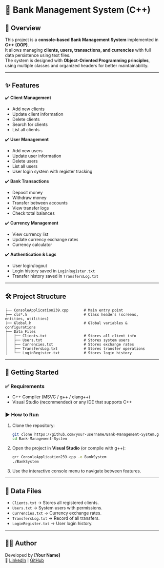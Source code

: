 # 🏦 Bank Management System (C++)

## 📌 Overview
This project is a **console-based Bank Management System** implemented in **C++ (OOP)**.  
It allows managing **clients, users, transactions, and currencies** with full data persistence using text files.  
The system is designed with **Object-Oriented Programming principles**, using multiple classes and organized headers for better maintainability.

---

## ✨ Features
✔️ **Client Management**
- Add new clients
- Update client information
- Delete clients
- Search for clients
- List all clients

✔️ **User Management**
- Add new users
- Update user information
- Delete users
- List all users
- User login system with register tracking

✔️ **Bank Transactions**
- Deposit money
- Withdraw money
- Transfer between accounts
- View transfer logs
- Check total balances

✔️ **Currency Management**
- View currency list
- Update currency exchange rates
- Currency calculator

✔️ **Authentication & Logs**
- User login/logout
- Login history saved in `LoginRegister.txt`
- Transfer history saved in `TransfersLog.txt`

---

## 🛠️ Project Structure
```
├── ConsoleApplication239.cpp       # Main entry point
├── cls*.h                          # Class headers (screens, entities, utilities)
├── Global.h                        # Global variables & configurations
├── Data Files
│   ├── Clients.txt                 # Stores all client info
│   ├── Users.txt                   # Stores system users
│   ├── Currencies.txt              # Stores exchange rates
│   ├── TransfersLog.txt            # Stores transfer operations
│   └── LoginRegister.txt           # Stores login history
```

---

## 🚀 Getting Started

### ✅ Requirements
- C++ Compiler (MSVC / g++ / clang++)
- Visual Studio (recommended) or any IDE that supports C++

### ▶️ How to Run
1. Clone the repository:
   ```bash
   git clone https://github.com/your-username/Bank-Management-System.git
   cd Bank-Management-System
   ```
2. Open the project in **Visual Studio** (or compile with g++):
   ```bash
   g++ ConsoleApplication239.cpp -o BankSystem
   ./BankSystem
   ```
3. Use the interactive console menu to navigate between features.

---

## 📂 Data Files
- `Clients.txt` → Stores all registered clients.
- `Users.txt` → System users with permissions.
- `Currencies.txt` → Currency exchange rates.
- `TransfersLog.txt` → Record of all transfers.
- `LoginRegister.txt` → User login history.

---

## 👨‍💻 Author
Developed by **[Your Name]**  
🔗 [LinkedIn](https://www.linkedin.com/) | [GitHub](https://github.com/)
